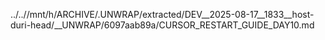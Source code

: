 ../..//mnt/h/ARCHIVE/.UNWRAP/extracted/DEV__2025-08-17__1833__host-duri-head/__UNWRAP/6097aab89a/CURSOR_RESTART_GUIDE_DAY10.md